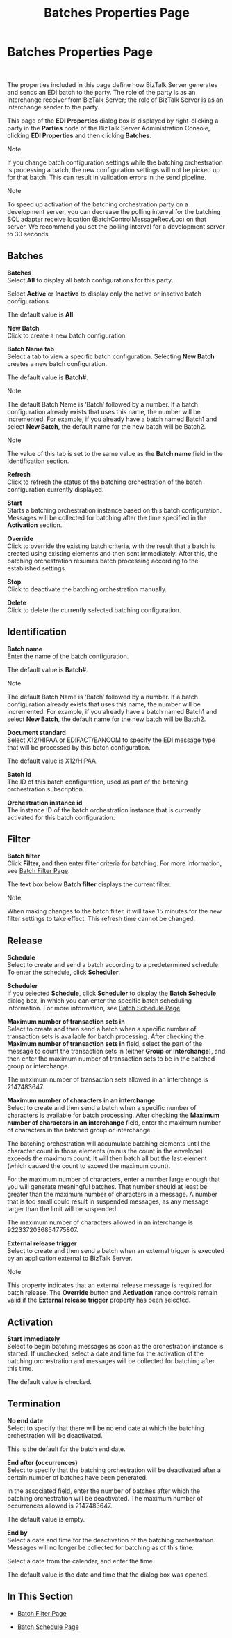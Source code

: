 ﻿---
title: Batches Properties Page
TOCTitle: Batches Properties Page
ms:assetid: 881a356b-88f9-42c4-a52d-0348ea2638e8
ms:mtpsurl: https://msdn.microsoft.com/en-us/library/Dd210274(v=BTS.80)
ms:contentKeyID: 51529475
ms.date: 08/30/2017
mtps_version: v=BTS.80
f1_keywords:
- bts10.edir2.EDI.party.batches
---

# Batches Properties Page

 

The properties included in this page define how BizTalk Server generates and sends an EDI batch to the party. The role of the party is as an interchange receiver from BizTalk Server; the role of BizTalk Server is as an interchange sender to the party.

This page of the **EDI Properties** dialog box is displayed by right-clicking a party in the **Parties** node of the BizTalk Server Administration Console, clicking **EDI Properties** and then clicking **Batches**.


> [!NOTE]
> <P>If you change batch configuration settings while the batching orchestration is processing a batch, the new configuration settings will not be picked up for that batch. This can result in validation errors in the send pipeline.</P>




> [!NOTE]
> <P>To speed up activation of the batching orchestration party on a development server, you can decrease the polling interval for the batching SQL adapter receive location (BatchControlMessageRecvLoc) on that server. We recommend you set the polling interval for a development server to 30 seconds.</P>



## Batches

**Batches**  
Select **All** to display all batch configurations for this party.

Select **Active** or **Inactive** to display only the active or inactive batch configurations.

The default value is **All**.

**New Batch**  
Click to create a new batch configuration.

**Batch Name tab**  
Select a tab to view a specific batch configuration. Selecting **New Batch** creates a new batch configuration.

The default value is **Batch\#**.


> [!NOTE]
> <P>The default Batch Name is ‘Batch’ followed by a number. If a batch configuration already exists that uses this name, the number will be incremented. For example, if you already have a batch named Batch1 and select <STRONG>New Batch</STRONG>, the default name for the new batch will be Batch2.</P>




> [!NOTE]
> <P>The value of this tab is set to the same value as the <STRONG>Batch name</STRONG> field in the Identification section.</P>



**Refresh**  
Click to refresh the status of the batching orchestration of the batch configuration currently displayed.

**Start**  
Starts a batching orchestration instance based on this batch configuration. Messages will be collected for batching after the time specified in the **Activation** section.

**Override**  
Click to override the existing batch criteria, with the result that a batch is created using existing elements and then sent immediately. After this, the batching orchestration resumes batch processing according to the established settings.

**Stop**  
Click to deactivate the batching orchestration manually.

**Delete**  
Click to delete the currently selected batching configuration.

## Identification

**Batch name**  
Enter the name of the batch configuration.

The default value is **Batch\#**.


> [!NOTE]
> <P>The default Batch Name is ‘Batch’ followed by a number. If a batch configuration already exists that uses this name, the number will be incremented. For example, if you already have a batch named Batch1 and select <STRONG>New Batch</STRONG>, the default name for the new batch will be Batch2.</P>



**Document standard**  
Select X12/HIPAA or EDIFACT/EANCOM to specify the EDI message type that will be processed by this batch configuration.

The default value is X12/HIPAA.

**Batch Id**  
The ID of this batch configuration, used as part of the batching orchestration subscription.

**Orchestration instance id**  
The instance ID of the batch orchestration instance that is currently activated for this batch configuration.

## Filter

**Batch filter**  
Click **Filter**, and then enter filter criteria for batching. For more information, see [Batch Filter Page](batch-filter-page.md).

The text box below **Batch filter** displays the current filter.


> [!NOTE]
> <P>When making changes to the batch filter, it will take 15 minutes for the new filter settings to take effect. This refresh time cannot be changed.</P>



## Release

**Schedule**  
Select to create and send a batch according to a predetermined schedule. To enter the schedule, click **Scheduler**.

**Scheduler**  
If you selected **Schedule**, click **Scheduler** to display the **Batch Schedule** dialog box, in which you can enter the specific batch scheduling information. For more information, see [Batch Schedule Page](batch-schedule-page.md).

**Maximum number of transaction sets in**  
Select to create and then send a batch when a specific number of transaction sets is available for batch processing. After checking the **Maximum number of transaction sets in** field, select the part of the message to count the transaction sets in (either **Group** or **Interchange**), and then enter the maximum number of transaction sets to be in the batched group or interchange.

The maximum number of transaction sets allowed in an interchange is 2147483647.

**Maximum number of characters in an interchange**  
Select to create and then send a batch when a specific number of characters is available for batch processing. After checking the **Maximum number of characters in an interchange** field, enter the maximum number of characters in the batched group or interchange.

The batching orchestration will accumulate batching elements until the character count in those elements (minus the count in the envelope) exceeds the maximum count. It will then batch all but the last element (which caused the count to exceed the maximum count).

For the maximum number of characters, enter a number large enough that you will generate meaningful batches. That number should at least be greater than the maximum number of characters in a message. A number that is too small could result in suspended messages, as any message larger than the limit will be suspended.

The maximum number of characters allowed in an interchange is 9223372036854775807.

**External release trigger**  
Select to create and then send a batch when an external trigger is executed by an application external to BizTalk Server.


> [!NOTE]
> <P>This property indicates that an external release message is required for batch release. The <STRONG>Override</STRONG> button and <STRONG>Activation</STRONG> range controls remain valid if the <STRONG>External release trigger</STRONG> property has been selected.</P>



## Activation

**Start immediately**  
Select to begin batching messages as soon as the orchestration instance is started. If unchecked, select a date and time for the activation of the batching orchestration and messages will be collected for batching after this time.

The default value is checked.

## Termination

**No end date**  
Select to specify that there will be no end date at which the batching orchestration will be deactivated.

This is the default for the batch end date.

**End after (occurrences)**  
Select to specify that the batching orchestration will be deactivated after a certain number of batches have been generated.

In the associated field, enter the number of batches after which the batching orchestration will be deactivated. The maximum number of occurrences allowed is 2147483647.

The default value is empty.

**End by**  
Select a date and time for the deactivation of the batching orchestration. Messages will no longer be collected for batching as of this time.

Select a date from the calendar, and enter the time.

The default value is the date and time that the dialog box was opened.

## In This Section

  - [Batch Filter Page](batch-filter-page.md)

  - [Batch Schedule Page](batch-schedule-page.md)

